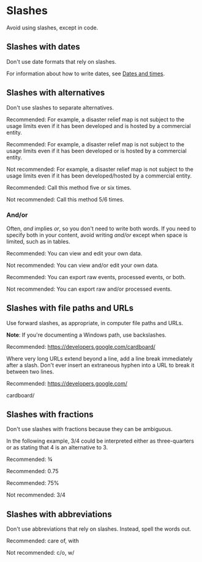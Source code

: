 # Slashes  

Avoid using slashes, except in code.

## Slashes with dates

Don't use date formats that rely on slashes.

For information about how to write dates, see
[Dates and times](/style/dates-times).

## Slashes with alternatives

Don't use slashes to separate alternatives.

Recommended: For example, a disaster
relief map is not subject to the usage limits even if it has been developed and
is hosted by a commercial entity.

Recommended: For example, a disaster
relief map is not subject to the usage limits even if it has been developed or
is hosted by a commercial entity.

Not recommended: For example, a disaster
relief map is not subject to the usage limits even if it has been
developed/hosted by a commercial entity.

  

Recommended: Call this method five or six
times.

Not recommended: Call this method 5/6
times.

### And/or

Often, *and* implies *or*, so you don't need to write both words.
If you need to specify both in your content, avoid writing *and/or* except
when space is limited, such as in tables.

Recommended: You can view
and edit your own data.

Not recommended: You can
view and/or edit your own data.

  

Recommended: You can
export raw events, processed events, or both.

Not recommended: You can
export raw and/or processed events.

## Slashes with file paths and URLs

Use forward slashes, as appropriate, in computer file paths and URLs.

**Note**: If you're documenting a Windows path, use backslashes.

Recommended:
https://developers.google.com/cardboard/

Where very long URLs extend beyond a line, add a line break immediately after
a slash. Don't ever insert an extraneous hyphen into a URL to break it between two lines.

Recommended:
https://developers.google.com/
  
cardboard/

## Slashes with fractions

Don't use slashes with fractions because they can be ambiguous.

In the following example, 3/4 could be interpreted either as three-quarters
or as stating that 4 is an alternative to 3.

Recommended: ¾

Recommended: 0.75

Recommended: 75%

Not recommended: 3/4

## Slashes with abbreviations

Don't use abbreviations that rely on slashes. Instead, spell the words out.

Recommended: care of, with

Not recommended: c/o, w/

